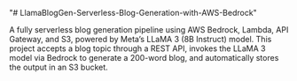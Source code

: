 "# LlamaBlogGen-Serverless-Blog-Generation-with-AWS-Bedrock" 

A fully serverless blog generation pipeline using AWS Bedrock, Lambda, API Gateway, and S3, powered by Meta’s LLaMA 3 (8B Instruct) model.
This project accepts a blog topic through a REST API, invokes the LLaMA 3 model via Bedrock to generate a 200-word blog, and automatically stores the output in an S3 bucket.
